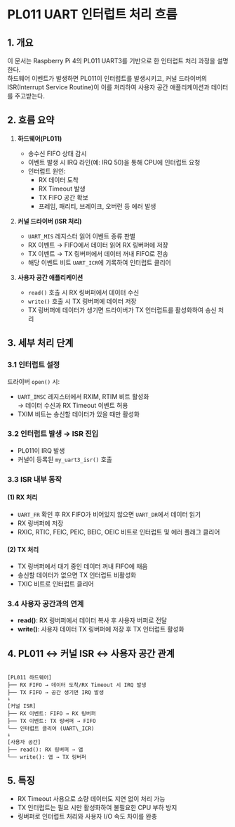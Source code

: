 # PL011 UART 인터럽트 처리 흐름

## 1. 개요
이 문서는 Raspberry Pi 4의 PL011 UART3를 기반으로 한 인터럽트 처리 과정을 설명한다.  
하드웨어 이벤트가 발생하면 PL011이 인터럽트를 발생시키고, 커널 드라이버의 ISR(Interrupt Service Routine)이 이를 처리하여 사용자 공간 애플리케이션과 데이터를 주고받는다.


## 2. 흐름 요약
1. **하드웨어(PL011)**  
   - 송수신 FIFO 상태 감시  
   - 이벤트 발생 시 IRQ 라인(예: IRQ 50)을 통해 CPU에 인터럽트 요청  
   - 인터럽트 원인:  
     - RX 데이터 도착  
     - RX Timeout 발생  
     - TX FIFO 공간 확보  
     - 프레임, 패리티, 브레이크, 오버런 등 에러 발생  

2. **커널 드라이버 (ISR 처리)**  
   - `UART_MIS` 레지스터 읽어 이벤트 종류 판별  
   - RX 이벤트 → FIFO에서 데이터 읽어 RX 링버퍼에 저장  
   - TX 이벤트 → TX 링버퍼에서 데이터 꺼내 FIFO로 전송  
   - 해당 이벤트 비트 `UART_ICR`에 기록하여 인터럽트 클리어  

3. **사용자 공간 애플리케이션**  
   - `read()` 호출 시 RX 링버퍼에서 데이터 수신  
   - `write()` 호출 시 TX 링버퍼에 데이터 저장  
   - TX 링버퍼에 데이터가 생기면 드라이버가 TX 인터럽트를 활성화하여 송신 처리


## 3. 세부 처리 단계

### 3.1 인터럽트 설정
드라이버 `open()` 시:
- `UART_IMSC` 레지스터에서 RXIM, RTIM 비트 활성화  
  → 데이터 수신과 RX Timeout 이벤트 허용  
- TXIM 비트는 송신할 데이터가 있을 때만 활성화

### 3.2 인터럽트 발생 → ISR 진입
- PL011이 IRQ 발생  
- 커널이 등록된 `my_uart3_isr()` 호출

### 3.3 ISR 내부 동작
#### (1) RX 처리
- `UART_FR` 확인 후 RX FIFO가 비어있지 않으면 `UART_DR`에서 데이터 읽기  
- RX 링버퍼에 저장  
- RXIC, RTIC, FEIC, PEIC, BEIC, OEIC 비트로 인터럽트 및 에러 플래그 클리어

#### (2) TX 처리
- TX 링버퍼에서 대기 중인 데이터 꺼내 FIFO에 채움  
- 송신할 데이터가 없으면 TX 인터럽트 비활성화  
- TXIC 비트로 인터럽트 클리어

### 3.4 사용자 공간과의 연계
- **read()**: RX 링버퍼에서 데이터 복사 후 사용자 버퍼로 전달  
- **write()**: 사용자 데이터 TX 링버퍼에 저장 후 TX 인터럽트 활성화


## 4. PL011 ↔ 커널 ISR ↔ 사용자 공간 관계

```

[PL011 하드웨어]
├── RX FIFO → 데이터 도착/RX Timeout 시 IRQ 발생
├── TX FIFO → 공간 생기면 IRQ 발생
↓
[커널 ISR]
├── RX 이벤트: FIFO → RX 링버퍼
├── TX 이벤트: TX 링버퍼 → FIFO
└── 인터럽트 클리어 (UART\_ICR)
↓
[사용자 공간]
├── read(): RX 링버퍼 → 앱
└── write(): 앱 → TX 링버퍼

```

## 5. 특징
- RX Timeout 사용으로 소량 데이터도 지연 없이 처리 가능
- TX 인터럽트는 필요 시만 활성화하여 불필요한 CPU 부하 방지
- 링버퍼로 인터럽트 처리와 사용자 I/O 속도 차이를 완충

